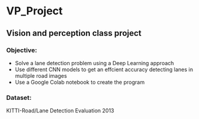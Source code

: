 # VP_Project
## Vision and perception class project

### Objective:
 - Solve a lane detection problem using a Deep Learning approach
 - Use different CNN models to get an effcient accuracy detecting lanes in multiple road images
 - Use a Google Colab notebook to create the program

### Dataset: 
KITTI-Road/Lane Detection Evaluation 2013
